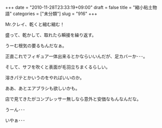 +++
date = "2010-11-28T23:33:19+09:00"
draft = false
title = "縮小粘土物語"
categories = ["未分類"]
slug = "916"
+++

Mr.クレイ、乾くと縮む縮む！

盛って、乾かして、取れたら瞬接を繰り返す。

うーむ根気の要るもんだなぁ。

正直これでフィギュア一体出来るとかならいいんだが、足カバーか･･･。

そして、サフを吹くと表面が毛羽立ちまくるらしい。

溶きパテとかいうのをやればいいのか。

ああ、あとエアブラシも欲しいかも。

店で見てきたがコンプレッサー無しなら意外と安価なもんなんだな。

うーん･･･

いやぁ･･･

